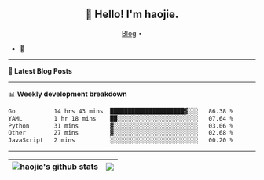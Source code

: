 <h2 align="center">👋 Hello! I'm haojie.</h2>
<p align="center">
  <a href="https://aoyouer.com">Blog</a> •
</p>


- 🔭 


-------

**📝 Latest Blog Posts**


-------

📊 **Weekly development breakdown**
<!--START_SECTION:waka-->

```txt
Go           14 hrs 43 mins  █████████████████████▓░░░   86.38 %
YAML         1 hr 18 mins    ██░░░░░░░░░░░░░░░░░░░░░░░   07.64 %
Python       31 mins         ▓░░░░░░░░░░░░░░░░░░░░░░░░   03.06 %
Other        27 mins         ▓░░░░░░░░░░░░░░░░░░░░░░░░   02.68 %
JavaScript   2 mins          ░░░░░░░░░░░░░░░░░░░░░░░░░   00.20 %
```

<!--END_SECTION:waka-->

-------



| <img align="center" src="https://github-readme-stats.vercel.app/api?username=haojie06&show_icons=true&theme=graywhite&show_icons=true&count_private=true&include_all_commits=true&hide_border=true" alt="haojie's github stats" /> | <img align="center" src="https://github-readme-stats.vercel.app/api/top-langs/?username=haojie06&layout=compact&theme=graywhite&hide_border=true&hide=css,html" /> |
| ------------- | ------------- |


